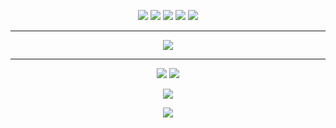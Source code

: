 
<p align='center'>
  <img src="https://img.shields.io/badge/csharp%20-896cd0.svg?&style=for-the-badge&logo=c%2B%2B&ogoColor=white"/>
  <img src="https://img.shields.io/badge/java-%23ED8B00.svg?&style=for-the-badge&logo=java&logoColor=white"/>
  <img src="https://img.shields.io/badge/python%20-%2314354C.svg?&style=for-the-badge&logo=python&logoColor=white"/>   
  <img src="https://img.shields.io/badge/shell%20-%23121011.svg?&style=for-the-badge&logo=gnu-bash&logoColor=white"/>
  <img src="https://img.shields.io/badge/javascript%20-%23323330.svg?&style=for-the-badge&logo=javascript&logoColor=%23F7DF1E"/>
</p>

<hr>
<p align='center'>
 <img src="https://img.shields.io/badge/node.js%20-%2343853D.svg?&style=for-the-badge&logo=node.js&logoColor=white"/>    
</p>

<hr>

<p align='center'>
  <img src="https://img.shields.io/badge/zordix%230001%20-%237289DA.svg?&style=for-the-badge&logo=discord&logoColor=white"/>    
  <a href="https://t.me/Yurika"><img src="https://img.shields.io/badge/@Yurika%20-%2317212B.svg?&style=for-the-badge&logo=telegram&logoColor=white"/></a>
</p>

<p align='center'>
<img src="https://i.imgur.com/BRkLiU1.gif"/>
</p>

<p align='center'>
  <img align="center" src="https://github-readme-stats.vercel.app/api/top-langs/?username=wh3y&layout=compact&theme=radical" />
</p>
